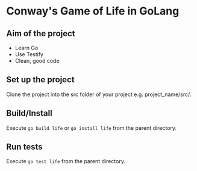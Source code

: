 # Conway's Game of Life in GoLang

## Aim of the project
* Learn Go
* Use Testify
* Clean, good code

## Set up the project
Clone the project into the src folder of your project e.g. project_name/src/<contents of arcadian-octo-adventure>.

## Build/Install
Execute `go build life` or `go install life` from the parent directory.

## Run tests
Execute `go test life` from the parent directory.
